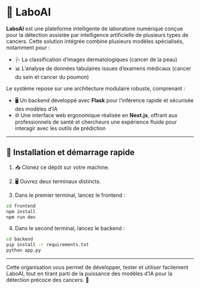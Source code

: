 
# 🧬 LaboAI

**LaboAI** est une plateforme intelligente de laboratoire numérique conçue pour la détection assistée par intelligence artificielle de plusieurs types de cancers. Cette solution intégrée combine plusieurs modèles spécialisés, notamment pour :

* 🩺 La classification d’images dermatologiques (cancer de la peau)
* 📊 L’analyse de données tabulaires issues d’examens médicaux (cancer du sein et cancer du poumon)

Le système repose sur une architecture modulaire robuste, comprenant :

* 🖥️ Un backend développé avec **Flask** pour l’inférence rapide et sécurisée des modèles d’IA
* 🌐 Une interface web ergonomique réalisée en **Next.js**, offrant aux professionnels de santé et chercheurs une expérience fluide pour interagir avec les outils de prédiction

---

## 🚀 Installation et démarrage rapide

1. 📥 Clonez ce dépôt sur votre machine.

2. 🖥️ Ouvrez deux terminaux distincts.

3. Dans le premier terminal, lancez le frontend :

```bash
cd frontend
npm install
npm run dev
```

4. Dans le second terminal, lancez le backend :

```bash
cd backend
pip install -r requirements.txt
python app.py
```

---

Cette organisation vous permet de développer, tester et utiliser facilement LaboAI, tout en tirant parti de la puissance des modèles d’IA pour la détection précoce des cancers. 🎯


